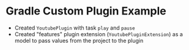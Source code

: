 # Gradle Custom Plugin Example

- Created `YoutubePlugin` with task `play` and `pause`
- Created "features" plugin extension (`YoutubePluginExtension`) as a model to pass values from the project to the plugin
